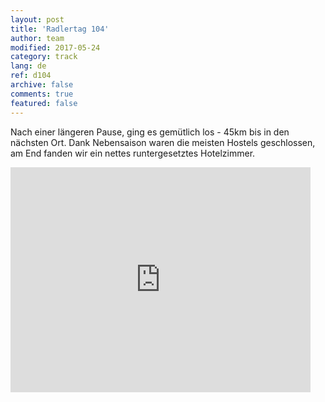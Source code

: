 ```yaml
---   
layout: post 
title: 'Radlertag 104'  
author: team 
modified: 2017-05-24
category: track 
lang: de 
ref: d104
archive: false 
comments: true 
featured: false 
--- 
```


 Nach einer längeren Pause, ging es gemütlich los - 45km bis in den nächsten Ort. Dank Nebensaison waren die meisten Hostels geschlossen, am End fanden wir ein nettes runtergesetztes Hotelzimmer.

<iframe width='480' height='360' src='http://track-kit.net/maps_s3/?v=embed&track=239596.gpx' frameborder='0' allowfullscreen></iframe>